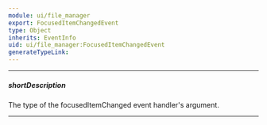 ```yaml
---
module: ui/file_manager
export: FocusedItemChangedEvent
type: Object
inherits: EventInfo
uid: ui/file_manager:FocusedItemChangedEvent
generateTypeLink: 
---
```

---
##### shortDescription
The type of the focusedItemChanged event handler's argument.

---
<!-- Description goes here -->